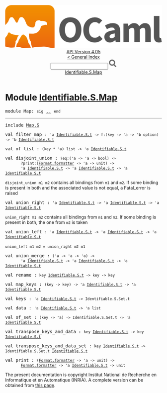 <!-- ((! set title API !)) ((! set documentation !)) ((! set api !)) ((! set nobreadcrumb !)) -->
<div class="api"><header><nav class="toc brand"><a class="brand" href="https://ocaml.org/"><img src="colour-logo-gray.svg" class="svg" alt="OCaml"></a></nav><nav class="toc"><div class="toc_version"><a href="/docs" id="version-select">API Version 4.05</a></div><a href="index.html">&lt; General Index</a><div class="api_search"><input type="text" name="apisearch" id="api_search" oninput="mySearch(false);" onkeypress="this.oninput();" onclick="this.oninput();" onpaste="this.oninput();">
<img src="search_icon.svg" alt="Search" class="svg" onclick="mySearch(false)"></div>
<div id="search_results"></div><div class="toc_title"><a href="#top">Identifiable.S.Map</a></div><ul></ul></nav></header>

<h1>Module <a href="type_Identifiable.S.Map.html">Identifiable.S.Map</a></h1>

<pre><span class="keyword">module</span> Map: <code class="code"><span class="keyword">sig</span></code> <a href="Identifiable.S.Map.html">..</a> <code class="code"><span class="keyword">end</span></code></pre><hr width="100%">

<pre><span class="keyword">include</span> <a href="Map.S.html">Map.S</a></pre>

<pre><span id="VALfilter_map"><span class="keyword">val</span> filter_map</span> : <code class="type">'a <a href="Identifiable.S.html#TYPEt">Identifiable.S.t</a> -&gt; f:(key -&gt; 'a -&gt; 'b option) -&gt; 'b <a href="Identifiable.S.html#TYPEt">Identifiable.S.t</a></code></pre>
<pre><span id="VALof_list"><span class="keyword">val</span> of_list</span> : <code class="type">(key * 'a) list -&gt; 'a <a href="Identifiable.S.html#TYPEt">Identifiable.S.t</a></code></pre>
<pre><span id="VALdisjoint_union"><span class="keyword">val</span> disjoint_union</span> : <code class="type">?eq:('a -&gt; 'a -&gt; bool) -&gt;<br>       ?print:(<a href="Format.html#TYPEformatter">Format.formatter</a> -&gt; 'a -&gt; unit) -&gt;<br>       'a <a href="Identifiable.S.html#TYPEt">Identifiable.S.t</a> -&gt; 'a <a href="Identifiable.S.html#TYPEt">Identifiable.S.t</a> -&gt; 'a <a href="Identifiable.S.html#TYPEt">Identifiable.S.t</a></code></pre><div class="info ">
<code class="code">disjoint_union&nbsp;m1&nbsp;m2</code> contains all bindings from <code class="code">m1</code> and
        <code class="code">m2</code>. If some binding is present in both and the associated
        value is not equal, a Fatal_error is raised<br>
</div>

<pre><span id="VALunion_right"><span class="keyword">val</span> union_right</span> : <code class="type">'a <a href="Identifiable.S.html#TYPEt">Identifiable.S.t</a> -&gt; 'a <a href="Identifiable.S.html#TYPEt">Identifiable.S.t</a> -&gt; 'a <a href="Identifiable.S.html#TYPEt">Identifiable.S.t</a></code></pre><div class="info ">
<code class="code">union_right&nbsp;m1&nbsp;m2</code> contains all bindings from <code class="code">m1</code> and <code class="code">m2</code>. If
        some binding is present in both, the one from <code class="code">m2</code> is taken<br>
</div>

<pre><span id="VALunion_left"><span class="keyword">val</span> union_left</span> : <code class="type">'a <a href="Identifiable.S.html#TYPEt">Identifiable.S.t</a> -&gt; 'a <a href="Identifiable.S.html#TYPEt">Identifiable.S.t</a> -&gt; 'a <a href="Identifiable.S.html#TYPEt">Identifiable.S.t</a></code></pre><div class="info ">
<code class="code">union_left&nbsp;m1&nbsp;m2&nbsp;=&nbsp;union_right&nbsp;m2&nbsp;m1</code><br>
</div>

<pre><span id="VALunion_merge"><span class="keyword">val</span> union_merge</span> : <code class="type">('a -&gt; 'a -&gt; 'a) -&gt;<br>       'a <a href="Identifiable.S.html#TYPEt">Identifiable.S.t</a> -&gt; 'a <a href="Identifiable.S.html#TYPEt">Identifiable.S.t</a> -&gt; 'a <a href="Identifiable.S.html#TYPEt">Identifiable.S.t</a></code></pre>
<pre><span id="VALrename"><span class="keyword">val</span> rename</span> : <code class="type">key <a href="Identifiable.S.html#TYPEt">Identifiable.S.t</a> -&gt; key -&gt; key</code></pre>
<pre><span id="VALmap_keys"><span class="keyword">val</span> map_keys</span> : <code class="type">(key -&gt; key) -&gt; 'a <a href="Identifiable.S.html#TYPEt">Identifiable.S.t</a> -&gt; 'a <a href="Identifiable.S.html#TYPEt">Identifiable.S.t</a></code></pre>
<pre><span id="VALkeys"><span class="keyword">val</span> keys</span> : <code class="type">'a <a href="Identifiable.S.html#TYPEt">Identifiable.S.t</a> -&gt; Identifiable.S.Set.t</code></pre>
<pre><span id="VALdata"><span class="keyword">val</span> data</span> : <code class="type">'a <a href="Identifiable.S.html#TYPEt">Identifiable.S.t</a> -&gt; 'a list</code></pre>
<pre><span id="VALof_set"><span class="keyword">val</span> of_set</span> : <code class="type">(key -&gt; 'a) -&gt; Identifiable.S.Set.t -&gt; 'a <a href="Identifiable.S.html#TYPEt">Identifiable.S.t</a></code></pre>
<pre><span id="VALtranspose_keys_and_data"><span class="keyword">val</span> transpose_keys_and_data</span> : <code class="type">key <a href="Identifiable.S.html#TYPEt">Identifiable.S.t</a> -&gt; key <a href="Identifiable.S.html#TYPEt">Identifiable.S.t</a></code></pre>
<pre><span id="VALtranspose_keys_and_data_set"><span class="keyword">val</span> transpose_keys_and_data_set</span> : <code class="type">key <a href="Identifiable.S.html#TYPEt">Identifiable.S.t</a> -&gt; Identifiable.S.Set.t <a href="Identifiable.S.html#TYPEt">Identifiable.S.t</a></code></pre>
<pre><span id="VALprint"><span class="keyword">val</span> print</span> : <code class="type">(<a href="Format.html#TYPEformatter">Format.formatter</a> -&gt; 'a -&gt; unit) -&gt;<br>       <a href="Format.html#TYPEformatter">Format.formatter</a> -&gt; 'a <a href="Identifiable.S.html#TYPEt">Identifiable.S.t</a> -&gt; unit</code></pre><div class="copyright">The present documentation is copyright Institut National de Recherche en Informatique et en Automatique (INRIA). A complete version can be obtained from <a href="http://caml.inria.fr/pub/docs/manual-ocaml/">this page</a>.</div></div>